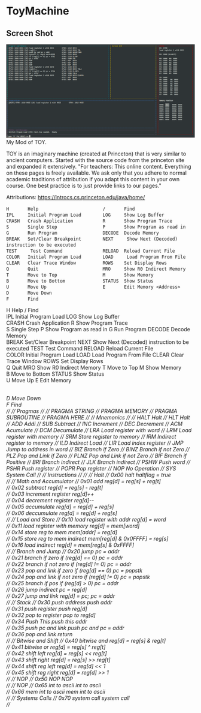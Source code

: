 # ToyMachine
## Screen Shot                                                                                                                   
![alt text](https://github.com/itlearningresources/ToyMachine/blob/main/Toy.png) 
My Mod of TOY.

TOY is an imaginary machine (created at Princeton) that is very similar to ancient computers.
Started with the source code from the princeton site and expanded it extensively.
"For teachers:
This online content. Everything on these pages is freely available. We ask only that you adhere to normal academic traditions
of attribution if you adapt this content in your own course. One best practice is to just provide links to our pages."

Attributions: https://introcs.cs.princeton.edu/java/home/





    H       Help                    	/       Find                    
    IPL     Initial Program Load    	LOG     Show Log Buffer         
    CRASH   Crash Application       	R       Show Program Trace      
    S       Single Step             	P       Show Program as read in 
    G       Run Program             	DECODE  Decode Memory           
    BREAK   Set/Clear Breakpoint    	NEXT     Show Next (Decoded) instruction to be executed
    TEST     Test Command           	RELOAD  Reload Current File     
    COLOR   Initial Program Load    	LOAD     Load Program From File 
    CLEAR   Clear Trace Window      	ROWS    Set Display Rows        
    Q       Quit                    	MRO     Show R0 Indirect Memory 
    T       Move to Top             	M       Show Memory             
    B       Move to Bottom          	STATUS  Show Status             
    U       Move Up                 	E       Edit Memory <Address>   
    D       Move Down               	
    F       Find                    	
H       Help                    	/       Find                    
IPL     Initial Program Load    	LOG     Show Log Buffer         
CRASH   Crash Application       	R       Show Program Trace      
S       Single Step             	P       Show Program as read in 
G       Run Program             	DECODE  Decode Memory           
BREAK   Set/Clear Breakpoint    	NEXT     Show Next (Decoded) instruction to be executed
TEST     Test Command           	RELOAD  Reload Current File     
COLOR   Initial Program Load    	LOAD     Load Program From File 
CLEAR   Clear Trace Window      	ROWS    Set Display Rows        
Q       Quit                    	MRO     Show R0 Indirect Memory 
T       Move to Top             	M       Show Memory             
B       Move to Bottom          	STATUS  Show Status             
U       Move Up                 	E       Edit Memory <Address>   
D       Move Down               	
F       Find                    	
//
//  Pragmas
//
    //   PRAGMA STRING <string>
    //   PRAGMA MEMORY <hexaddr> <label>
    //   PRAGMA SUBROUTINE <hexaddr> <label>
    //   PRAGMA HERE <label>
//
//  Mnemonics
//
    //   HALT       Halt
    //   HLT        Halt
    //   ADD        Addi
    //   SUB        Subtract
    //   INC        Increment
    //   DEC        Decrement
    //   ACM        Acumulate
    //   DCM        Decumulate
    //   LRA        Load register with word
    //   LRM        Load register with memory
    //   SRM        Store register to memory
    //   IRM        Indirect register to memory
    //   ILD        Indirect Load
    //   LIR        Load index register
    //   JMP        Jump to address in word
    //   BIZ        Branch if Zero
    //   BINZ       Branch if not Zero
    //   PLZ        Pop and Link if Zero
    //   PLNZ       Pop and Link if not Zero
    //   BIF        Branch if Positive
    //   BRI        Branch indirect
    //   JLK        Branch indirect
    //   PSHW       Push word
    //   PSHR       Push register
    //   POPR       Pop register
    //   NOP        No Operation
    //   SYS        System Call
//
//  Instructions
//
//
//   Halt
//   0x00 halt                              haltflag = true                         
//
//   Math and Accumulator
//   0x01 add                               reg[d] = reg[s] + reg[t]                
//   0x02 subtract                          reg[d] = reg[s] - reg[t]                
//   0x03 increment register                reg[d]++                                
//   0x04 decrement register                reg[d]--                                
//   0x05 accumulate                        reg[d] = reg[d] + reg[s]                
//   0x06 deccumulate                       reg[d] = reg[d] + reg[s]                
//
//   Load and Store
//   0x10 load register with addr           reg[d] = word                           
//   0x11 load register with memory         reg[d] = mem[word]                      
//   0x14 store reg to mem                  mem[addr] = reg[d]                      
//   0x15 store reg to mem indirect         mem[reg[d] & 0x0FFFF] = reg[s]          
//   0x16 load indirect                     reg[d] = mem[reg[s] & 0xFFFF]           
//
//   Branch and Jump
//   0x20 jump                              pc = addr                               
//   0x21 branch if zero                    if (reg[d] == 0) pc = addr              
//   0x22 branch if not zero                if (reg[d] != 0) pc = addr              
//   0x23 pop and link if zero              if (reg[d] == 0) pc = popstk            
//   0x24 pop and link if not zero          if (reg[d] != 0) pc = popstk            
//   0x25 branch if pos                     if (reg[d] >  0) pc = addr              
//   0x26 jump indirect                     pc = reg[d]                             
//   0x27 jump and link                     reg[d] = pc; pc = addr                  
//
//   Stack
//   0x30 push address                      push addr                               
//   0x31 push register                     push reg[d]                             
//   0x32 pop to register                   pop to reg[d]                           
//   0x34 Push This                         push this addr                          
//   0x35 push pc and link                  push pc and pc = addr                   
//   0x36 pop and link                      return                                  
//
//   Bitwise and Shift
//   0x40 bitwise and                       reg[d] = reg[s] & reg[t]                
//   0x41 bitwise or                        reg[d] = reg[s] ^ reg[t]                
//   0x42 shift left                        reg[d] = reg[s] << reg[t]               
//   0x43 shift right                       reg[d] = reg[s] >> reg[t]               
//   0x44 shift reg left                    reg[d] = reg[d] << 1                    
//   0x45 shift reg right                   reg[d] = reg[d] >> 1                    
//
//   NOP
//   0x50 NOP                               NOP                                     
//
//   NOP
//   0x65 int to ascii                      int to ascii                            
//   0x66 mem int to ascii                  mem int to ascii                        
//
//   Systems Calls
//   0x70 system call                       system call                             
//
